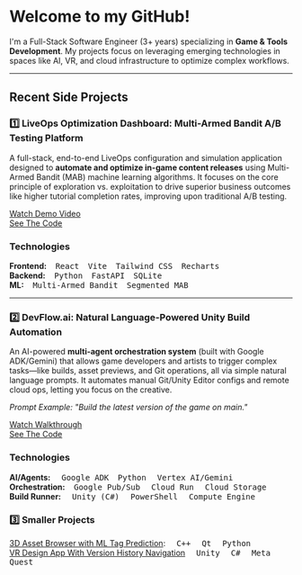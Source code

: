 
# Welcome to my GitHub! 

<p>
I'm a Full-Stack Software Engineer (3+ years) specializing in <strong>Game & Tools Development</strong>. My projects focus on leveraging emerging technologies in spaces like AI, VR, and cloud infrastructure to optimize complex workflows.
</p>

---

## Recent Side Projects

### 1️⃣ LiveOps Optimization Dashboard: Multi-Armed Bandit A/B Testing Platform

A full-stack, end-to-end LiveOps configuration and simulation application designed to **automate and optimize in-game content releases** using Multi-Armed Bandit (MAB) machine learning algorithms. It focuses on the core principle of exploration vs. exploitation to drive superior business outcomes like higher tutorial completion rates, improving upon traditional A/B testing.

[Watch Demo Video](https://www.youtube.com/watch?v=vEyCZdIfBWY) <br>
[See The Code](https://github.com/cbpalumbi/liveops-dashboard)

### Technologies
**Frontend:** &nbsp;&nbsp;&nbsp;<kbd>React</kbd>&nbsp;&nbsp;&nbsp; <kbd>Vite</kbd>&nbsp;&nbsp;&nbsp; <kbd>Tailwind CSS</kbd>&nbsp;&nbsp;&nbsp; <kbd>Recharts</kbd><br>
**Backend:** &nbsp;&nbsp;&nbsp;<kbd>Python</kbd>&nbsp;&nbsp;&nbsp; <kbd>FastAPI</kbd>&nbsp;&nbsp;&nbsp; <kbd>SQLite</kbd><br>
**ML:** &nbsp;&nbsp;&nbsp;<kbd>Multi-Armed Bandit</kbd>&nbsp;&nbsp;&nbsp; <kbd>Segmented MAB</kbd> 

---

### 2️⃣ DevFlow.ai: Natural Language-Powered Unity Build Automation

An AI-powered **multi-agent orchestration system** (built with Google ADK/Gemini) that allows game developers and artists to trigger complex tasks—like builds, asset previews, and Git operations, all via simple natural language prompts. It automates manual Git/Unity Editor configs and remote cloud ops, letting you focus on the creative.

*Prompt Example: "Build the latest version of the game on main."*

[Watch Walkthrough](https://www.youtube.com/watch?v=frQN-aOUpBk) <br>
[See The Code](https://github.com/cbpalumbi/unity-build-agent)

### Technologies
**AI/Agents:** &nbsp;&nbsp;&nbsp; <kbd>Google ADK</kbd> &nbsp;&nbsp;&nbsp;<kbd>Python</kbd> &nbsp;&nbsp;&nbsp; <kbd>Vertex AI/Gemini</kbd><br>
**Orchestration:**  &nbsp;&nbsp;&nbsp;<kbd>Google Pub/Sub</kbd> &nbsp;&nbsp;&nbsp; <kbd>Cloud Run</kbd> &nbsp;&nbsp;&nbsp; <kbd>Cloud Storage</kbd><br>
**Build Runner:** &nbsp;&nbsp;&nbsp; <kbd>Unity (C#)</kbd> &nbsp;&nbsp;&nbsp; <kbd>PowerShell</kbd> &nbsp;&nbsp;&nbsp; <kbd>Compute Engine</kbd>

### 3️⃣ Smaller Projects
[3D Asset Browser with ML Tag Prediction](https://github.com/cbpalumbi/AiAssetBrowser): &nbsp;&nbsp;&nbsp; <kbd>C++</kbd> &nbsp;&nbsp;&nbsp; <kbd>Qt</kbd> &nbsp;&nbsp;&nbsp; <kbd>Python</kbd>  <br>
[VR Design App With Version History Navigation](https://github.com/cbpalumbi/vr-version-history-demo)  &nbsp;&nbsp;&nbsp; <kbd>Unity</kbd> &nbsp;&nbsp;&nbsp; <kbd>C#</kbd> &nbsp;&nbsp;&nbsp; <kbd>Meta Quest</kbd>



